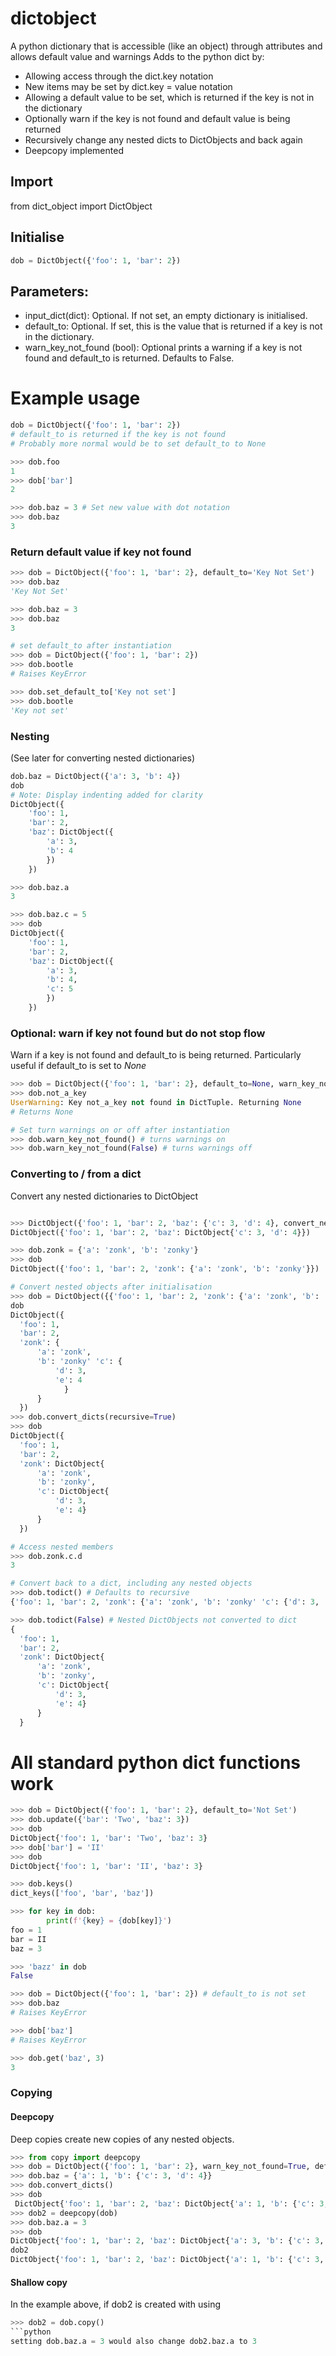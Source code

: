 # dictobject
A python dictionary that is accessible (like an object) through attributes and allows default value and warnings
Adds to the python dict by:
- Allowing access through the dict.key notation
- New items may be set by dict.key = value notation
- Allowing a default value to be set, which is returned if the key is not in the dictionary
- Optionally warn if the key is not found and default value is being returned
- Recursively change any nested dicts to DictObjects and back again
- Deepcopy implemented

## Import
from dict_object import DictObject

## Initialise
```python
dob = DictObject({'foo': 1, 'bar': 2})
```

## Parameters:
- input_dict(dict): Optional. If not set, an empty dictionary is initialised.
- default_to: Optional. If set, this is the value that is returned if a key is not in the dictionary.
- warn_key_not_found (bool): Optional prints a warning if a key is not found and default_to is returned. Defaults to False.

# Example usage
```python
dob = DictObject({'foo': 1, 'bar': 2})
# default_to is returned if the key is not found
# Probably more normal would be to set default_to to None

>>> dob.foo
1
>>> dob['bar']
2

>>> dob.baz = 3 # Set new value with dot notation
>>> dob.baz
3

```
### Return default value if key not found
```python
>>> dob = DictObject({'foo': 1, 'bar': 2}, default_to='Key Not Set')
>>> dob.baz
'Key Not Set'

>>> dob.baz = 3
>>> dob.baz
3

# set default_to after instantiation
>>> dob = DictObject({'foo': 1, 'bar': 2})
>>> dob.bootle
# Raises KeyError

>>> dob.set_default_to['Key not set']
>>> dob.bootle
'Key not set'
```
### Nesting
(See later for converting nested dictionaries)

```python
dob.baz = DictObject({'a': 3, 'b': 4})
dob
# Note: Display indenting added for clarity
DictObject({
    'foo': 1,
    'bar': 2,
    'baz': DictObject({
        'a': 3,
        'b': 4
        })
    })

>>> dob.baz.a
3

>>> dob.baz.c = 5
>>> dob
DictObject({
    'foo': 1,
    'bar': 2,
    'baz': DictObject({
        'a': 3,
        'b': 4,
        'c': 5
        })
    })
```
### Optional: warn if key not found but do not stop flow
Warn if a key is not found and default_to is being returned.
Particularly useful if default_to is set to _None_
```python
>>> dob = DictObject({'foo': 1, 'bar': 2}, default_to=None, warn_key_not_found=True)
>>> dob.not_a_key
UserWarning: Key not_a_key not found in DictTuple. Returning None
# Returns None

# Set turn warnings on or off after instantiation
>>> dob.warn_key_not_found() # turns warnings on
>>> dob.warn_key_not_found(False) # turns warnings off
```
### Converting to / from a dict

Convert any nested dictionaries to DictObject
```python

>>> DictObject({'foo': 1, 'bar': 2, 'baz': {'c': 3, 'd': 4}, convert_nested=True)
DictObject({'foo': 1, 'bar': 2, 'baz': DictObject{'c': 3, 'd': 4}})

>>> dob.zonk = {'a': 'zonk', 'b': 'zonky'}
>>> dob
DictObject({'foo': 1, 'bar': 2, 'zonk': {'a': 'zonk', 'b': 'zonky'}})

# Convert nested objects after initialisation
>>> dob = DictObject({{'foo': 1, 'bar': 2, 'zonk': {'a': 'zonk', 'b': 'zonky' 'c': {'d': 3, 'e': 4}}})
dob
DictObject({
  'foo': 1,
  'bar': 2,
  'zonk': {
      'a': 'zonk',
      'b': 'zonky' 'c': {
          'd': 3,
          'e': 4
            }
      }
  })
>>> dob.convert_dicts(recursive=True)
>>> dob
DictObject({
  'foo': 1,
  'bar': 2,
  'zonk': DictObject{
      'a': 'zonk',
      'b': 'zonky',
      'c': DictObject{
          'd': 3,
          'e': 4}
      }
  })

# Access nested members
>>> dob.zonk.c.d
3

# Convert back to a dict, including any nested objects
>>> dob.todict() # Defaults to recursive
{'foo': 1, 'bar': 2, 'zonk': {'a': 'zonk', 'b': 'zonky' 'c': {'d': 3, 'e': 4}}}

>>> dob.todict(False) # Nested DictObjects not converted to dict
{
  'foo': 1,
  'bar': 2,
  'zonk': DictObject{
      'a': 'zonk',
      'b': 'zonky',
      'c': DictObject{
          'd': 3,
          'e': 4}
      }
  }
```
# All standard python dict functions work
```python
>>> dob = DictObject({'foo': 1, 'bar': 2}, default_to='Not Set')
>>> dob.update({'bar': 'Two', 'baz': 3})
>>> dob
DictObject{'foo': 1, 'bar': 'Two', 'baz': 3}
>>> dob['bar'] = 'II'
>>> dob
DictObject{'foo': 1, 'bar': 'II', 'baz': 3}

>>> dob.keys()
dict_keys(['foo', 'bar', 'baz'])

>>> for key in dob:
        print(f'{key} = {dob[key]}')
foo = 1
bar = II
baz = 3

>>> 'bazz' in dob
False

>>> dob = DictObject({'foo': 1, 'bar': 2}) # default_to is not set
>>> dob.baz
# Raises KeyError

>>> dob['baz']
# Raises KeyError

>>> dob.get('baz', 3)
3
```
### Copying

#### Deepcopy
Deep copies create new copies of any nested objects.
```python
>>> from copy import deepcopy
>>> dob = DictObject({'foo': 1, 'bar': 2}, warn_key_not_found=True, default_to=None)
>>> dob.baz = {'a': 1, 'b': {'c': 3, 'd': 4}}
>>> dob.convert_dicts()
>>> dob
 DictObject{'foo': 1, 'bar': 2, 'baz': DictObject{'a': 1, 'b': {'c': 3, 'd': 4}}}
>>> dob2 = deepcopy(dob)
>>> dob.baz.a = 3
>>> dob
DictObject{'foo': 1, 'bar': 2, 'baz': DictObject{'a': 3, 'b': {'c': 3, 'd': 4}}}
dob2
DictObject{'foo': 1, 'bar': 2, 'baz': DictObject{'a': 1, 'b': {'c': 3, 'd': 4}}}
```
#### Shallow copy
In the example above,
if dob2 is created with using
```python
>>> dob2 = dob.copy()
```python
setting dob.baz.a = 3 would also change dob2.baz.a to 3
